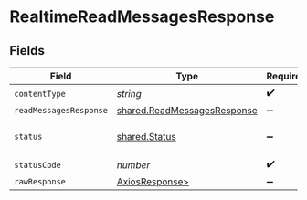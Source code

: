 # RealtimeReadMessagesResponse


## Fields

| Field                                                                      | Type                                                                       | Required                                                                   | Description                                                                |
| -------------------------------------------------------------------------- | -------------------------------------------------------------------------- | -------------------------------------------------------------------------- | -------------------------------------------------------------------------- |
| `contentType`                                                              | *string*                                                                   | :heavy_check_mark:                                                         | N/A                                                                        |
| `readMessagesResponse`                                                     | [shared.ReadMessagesResponse](../../models/shared/readmessagesresponse.md) | :heavy_minus_sign:                                                         | OK                                                                         |
| `status`                                                                   | [shared.Status](../../models/shared/status.md)                             | :heavy_minus_sign:                                                         | Default error response                                                     |
| `statusCode`                                                               | *number*                                                                   | :heavy_check_mark:                                                         | N/A                                                                        |
| `rawResponse`                                                              | [AxiosResponse>](https://axios-http.com/docs/res_schema)                   | :heavy_minus_sign:                                                         | N/A                                                                        |